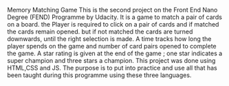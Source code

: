 Memory Matching Game 
This is the second project on the Front End Nano Degree (FEND) Programme by Udacity. 
It is a game to match a pair of cards on a board. 
the Player is required to click on a pair of cards and if matched the cards remain opened. 
but if not matched the cards are turned downwards, until the right selection is made. 
A time tracks how long the player spends on the game and number of card pairs opened to complete the game. 
A star rating is given at the end of the game ; one star indicates a super champion and three stars a champion.
This project was done using HTML,CSS and JS. The purpose is to put into practice and use all that has been taught during this programme using these three languages. 
